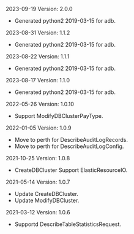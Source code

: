 2023-09-19 Version: 2.0.0
- Generated python2 2019-03-15 for adb.

2023-08-31 Version: 1.1.2
- Generated python2 2019-03-15 for adb.

2023-08-22 Version: 1.1.1
- Generated python2 2019-03-15 for adb.

2023-08-17 Version: 1.1.0
- Generated python2 2019-03-15 for adb.

2022-05-26 Version: 1.0.10
- Support ModifyDBClusterPayType.

2022-01-05 Version: 1.0.9
- Move to perth for DescribeAuditLogRecords.
- Move to perth for DescribeAuditLogConfig.

2021-10-25 Version: 1.0.8
- CreateDBCluster Support ElasticResourceIO.

2021-05-14 Version: 1.0.7
- Update CreateDBCluster.
- Update ModifyDBCluster.

2021-03-12 Version: 1.0.6
- Supportd DescribeTableStatisticsRequest.


